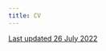 ```yaml
---
title: CV
---
```

[Last updated 26 July 2022](https://docs.google.com/viewer?url=https://github.com/leahwhite/leahwhite.github.io/raw/main/cv/cv.pdf)
